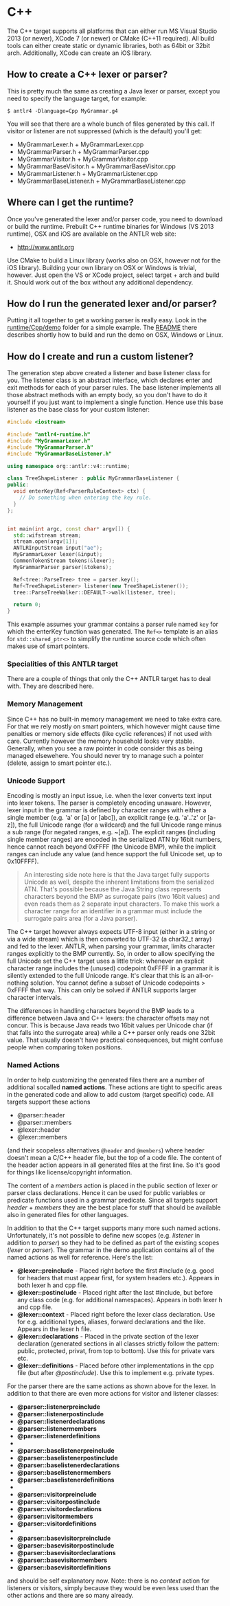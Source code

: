 # C++

The C++ target supports all platforms that can either run MS Visual Studio 2013 (or newer), XCode 7 (or newer) or CMake (C++11 required). All build tools can either create static or dynamic libraries, both as 64bit or 32bit arch. Additionally, XCode can create an iOS library.

## How to create a C++ lexer or parser?
This is pretty much the same as creating a Java lexer or parser, except you need to specify the language target, for example:

```
$ antlr4 -Dlanguage=Cpp MyGrammar.g4
```

You will see that there are a whole bunch of files generated by this call. If visitor or listener are not suppressed (which is the default) you'll get:

* MyGrammarLexer.h + MyGrammarLexer.cpp
* MyGrammarParser.h + MyGrammarParser.cpp
* MyGrammarVisitor.h + MyGrammarVisitor.cpp
* MyGrammarBaseVisitor.h + MyGrammarBaseVisitor.cpp
* MyGrammarListener.h + MyGrammarListener.cpp
* MyGrammarBaseListener.h + MyGrammarBaseListener.cpp

## Where can I get the runtime?

Once you've generated the lexer and/or parser code, you need to download or build the runtime. Prebuilt C++ runtime binaries for Windows (VS 2013 runtime), OSX and iOS are available on the ANTLR web site:

* http://www.antlr.org

Use CMake to build a Linux library (works also on OSX, however not for the iOS library). Building your own library on OSX or Windows is trivial, however. Just open the VS or XCode project, select target + arch and build it. Should work out of the box without any additional dependency.


## How do I run the generated lexer and/or parser?

Putting it all together to get a working parser is really easy. Look in the [runtime/Cpp/demo](../runtime/Cpp/demo) folder for a simple example. The [README](../runtime/Cpp/demo/README.md) there describes shortly how to build and run the demo on OSX, Windows or Linux.

## How do I create and run a custom listener?

The generation step above created a listener and base listener class for you. The listener class is an abstract interface, which declares enter and exit methods for each of your parser rules. The base listener implements all those abstract methods with an empty body, so you don't have to do it yourself if you just want to implement a single function. Hence use this base listener as the base class for your custom listener:

```c++
#include <iostream>

#include "antlr4-runtime.h"
#include "MyGrammarLexer.h"
#include "MyGrammarParser.h"
#include "MyGrammarBaseListener.h"

using namespace org::antlr::v4::runtime;

class TreeShapeListener : public MyGrammarBaseListener {
public:
  void enterKey(Ref<ParserRuleContext> ctx) {
	// Do something when entering the key rule.
  }
};


int main(int argc, const char* argv[]) {
  std::wifstream stream;
  stream.open(argv[1]);
  ANTLRInputStream input("ae");
  MyGrammarLexer lexer(&input);
  CommonTokenStream tokens(&lexer);
  MyGrammarParser parser(&tokens);

  Ref<tree::ParseTree> tree = parser.key();
  Ref<TreeShapeListener> listener(new TreeShapeListener());
  tree::ParseTreeWalker::DEFAULT->walk(listener, tree);

  return 0;
}

```
 
This example assumes your grammar contains a parser rule named `key` for which the enterKey function was generated. The `Ref<>` template is an alias for `std::shared_ptr<>` to simplify the runtime source code which often makes use of smart pointers.

### Specialities of this ANTLR target

There are a couple of things that only the C++ ANTLR target has to deal with. They are described here.

### Memory Management
Since C++ has no built-in memory management we need to take extra care. For that we rely mostly on smart pointers, which however might cause time penalties or memory side effects (like cyclic references) if not used with care. Currently however the memory household looks very stable. Generally, when you see a raw pointer in code consider this as being managed elsewehere. You should never try to manage such a pointer (delete, assign to smart pointer etc.).

### Unicode Support
Encoding is mostly an input issue, i.e. when the lexer converts text input into lexer tokens. The parser is completely encoding unaware. However, lexer input in the grammar is defined by character ranges with either a single member (e.g. 'a' or [a] or [abc]), an explicit range (e.g. 'a'..'z' or [a-z]), the full Unicode range (for a wildcard) and the full Unicode range minus a sub range (for negated ranges, e.g. ~[a]). The explicit ranges (including single member ranges) are encoded in the serialized ATN by 16bit numbers, hence cannot reach beyond 0xFFFF (the Unicode BMP), while the implicit ranges can include any value (and hence support the full Unicode set, up to 0x10FFFF).

> An interesting side note here is that the Java target fully supports Unicode as well, despite the inherent limitations from the serialized ATN. That's possible because the Java String class represents characters beyond the BMP as surrogate pairs (two 16bit values) and even reads them as 2 separate input characters. To make this work a character range for an identifier in a grammar must include the surrogate pairs area (for a Java parser).

The C++ target however always expects UTF-8 input (either in a string or via a wide stream) which is then converted to UTF-32 (a char32_t array) and fed to the lexer. ANTLR, when parsing your grammar, limits character ranges explicitly to the BMP currently. So, in order to allow specifying the full Unicode set the C++ target uses a little trick: whenever an explicit character range includes the (unused) codepoint 0xFFFF in a grammar it is silently extended to the full Unicode range. It's clear that this is an all-or-nothing solution. You cannot define a subset of Unicode codepoints > 0xFFFF that way. This can only be solved if ANTLR supports larger character intervals.

The differences in handling characters beyond the BMP leads to a difference between Java and C++ lexers: the character offsets may not concur. This is because Java reads two 16bit values per Unicode char (if that falls into the surrogate area) while a C++ parser only reads one 32bit value. That usually doesn't have practical consequences, but might confuse people when comparing token positions.

### Named Actions
In order to help customizing the generated files there are a number of additional socalled **named actions**. These actions are tight to specific areas in the generated code and allow to add custom (target specific) code. All targets support these actions 

* @parser::header
* @parser::members
* @lexer::header
* @lexer::members

(and their scopeless alternatives `@header` and `@members`) where header doesn't mean a C/C++ header file, but the top of a code file. The content of the header action appears in all generated files at the first line. So it's good for things like license/copyright information.

The content of a *members* action is placed in the public section of lexer or parser class declarations. Hence it can be used for public variables or predicate functions used in a grammar predicate. Since all targets support *header* + *members* they are the best place for stuff that should be available also in generated files for other languages.

In addition to that the C++ target supports many more such named actions. Unfortunately, it's not possible to define new scopes (e.g. *listener* in addition to *parser*) so they had to be defined as part of the existing scopes (*lexer* or *parser*). The grammar in the demo application contains all of the named actions as well for reference. Here's the list:

* **@lexer::preinclude** - Placed right before the first #include (e.g. good for headers that must appear first, for system headers etc.). Appears in both lexer h and cpp file.
* **@lexer::postinclude** - Placed right after the last #include, but before any class code (e.g. for additional namespaces). Appears in both lexer h and cpp file.
* **@lexer::context** - Placed right before the lexer class declaration. Use for e.g. additional types, aliases, forward declarations and the like. Appears in the lexer h file.
* **@lexer::declarations** - Placed in the private section of the lexer declaration (generated sections in all classes strictly follow the pattern: public, protected, privat, from top to bottom). Use this for private vars etc.
* **@lexer::definitions** - Placed before other implementations in the cpp file (but after *@postinclude*). Use this to implement e.g. private types.

For the parser there are the same actions as shown above for the lexer. In addition to that there are even more actions for visitor and listener classes:

* **@parser::listenerpreinclude**
* **@parser::listenerpostinclude**
* **@parser::listenerdeclarations**
* **@parser::listenermembers**
* **@parser::listenerdefinitions**
* 
* **@parser::baselistenerpreinclude**
* **@parser::baselistenerpostinclude**
* **@parser::baselistenerdeclarations**
* **@parser::baselistenermembers**
* **@parser::baselistenerdefinitions**
* 
* **@parser::visitorpreinclude**
* **@parser::visitorpostinclude**
* **@parser::visitordeclarations**
* **@parser::visitormembers**
* **@parser::visitordefinitions**
* 
* **@parser::basevisitorpreinclude**
* **@parser::basevisitorpostinclude**
* **@parser::basevisitordeclarations**
* **@parser::basevisitormembers**
* **@parser::basevisitordefinitions**

and should be self explanatory now. Note: there is no *context* action for listeners or visitors, simply because they would be even less used than the other actions and there are so many already.
